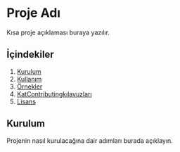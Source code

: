 # Proje Adı

Kısa proje açıklaması buraya yazılır.

## İçindekiler

1. [Kurulum](#kurulum)
2. [Kullanım](#kullanım)
3. [Örnekler](#örnekler)
4. [KatContributingkılavuzları](#katkıda-bulunma)
5. [Lisans](#lisans)

## Kurulum

Projenin nasıl kurulacağına dair adımları burada açıklayın.
